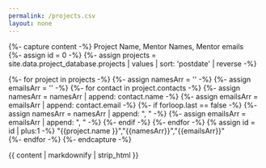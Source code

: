 ```yaml
---
permalink: /projects.csv
layout: none
---
```

{%- capture content -%}
Project Name, Mentor Names, Mentor emails <br>
{%- assign id = 0 -%}
{%- assign projects = site.data.project_database.projects | values | sort: 'postdate' | reverse -%}

{%- for project in projects -%}
  {%- assign namesArr = '' -%}
  {%- assign emailsArr = '' -%}
  {%- for contact in project.contacts -%}
    {%- assign namesArr = namesArr | append: contact.name -%}
    {%- assign emailsArr = emailsArr | append: contact.email -%}
    {%- if forloop.last == false -%}
       {%- assign namesArr = namesArr | append: ", " -%}
       {%- assign emailsArr = emailsArr | append: ", " -%}
    {%- endif -%}
  {%- endfor -%}
  {% assign id = id | plus:1 -%}
  \"{{project.name }}\",\"{{namesArr}}\",\"{{emailsArr}}\"
  <br>
{%- endfor -%}
{%- endcapture -%}

{{ content | markdownify | strip_html }}
